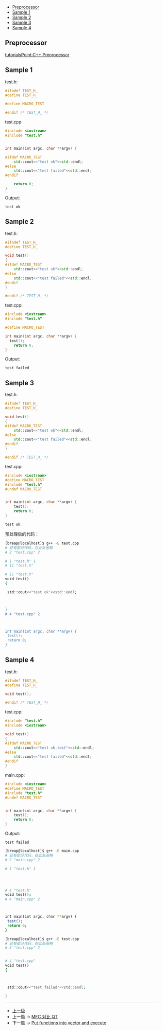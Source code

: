 <!-- C++ Preprocessor -->


<!-- @import "[TOC]" {cmd="toc" depthFrom=1 depthTo=6 orderedList=false} -->
<!-- code_chunk_output -->

- [Preprocessor](#preprocessor)
- [Sample 1](#sample-1)
- [Sample 2](#sample-2)
- [Sample 3](#sample-3)
- [Sample 4](#sample-4)

<!-- /code_chunk_output -->


## Preprocessor

[tutorialsPoint:C++ Preprocessor](https://www.tutorialspoint.com/cplusplus/cpp_preprocessor.htm)

## Sample 1

test.h:
```c++
#ifndef TEST_H_
#define TEST_H_

#define MACRO_TEST

#endif /* TEST_H_ */
```

test.cpp
```c++
#include <iostream>
#include "test.h"


int main(int argc, char **argv) {

#ifdef MACRO_TEST
	std::cout<<"test ok"<<std::endl;
#else
	std::cout<<"test failed"<<std::endl;
#endif

	return 0;
}
```

Output:
```highlight
test ok
```

## Sample 2
test.h:
```c++
#ifndef TEST_H_
#define TEST_H_

void test()
{
#ifdef MACRO_TEST
	std::cout<<"test ok"<<std::endl;
#else
	std::cout<<"test failed"<<std::endl;
#endif
}

#endif /* TEST_H_ */
```

test.cpp:
```c++
#include <iostream>
#include "test.h"

#define MACRO_TEST

int main(int argc, char **argv) {
  test();
	return 0;
}
```

Output:
```highlight
test failed
```

## Sample 3
test.h:
```c++
#ifndef TEST_H_
#define TEST_H_

void test()
{
#ifdef MACRO_TEST
	std::cout<<"test ok"<<std::endl;
#else
	std::cout<<"test failed"<<std::endl;
#endif
}

#endif /* TEST_H_ */
```

test.cpp:
```c++
#include <iostream>
#define MACRO_TEST
#include "test.h"
#undef MACRO_TEST


int main(int argc, char **argv) {
	test();
	return 0;
}
```

```highlight
test ok
```

预处理后的代码：
```sh
[breap@localhost]$ g++ -E test.cpp
# 还有部分代码，在此处省略
# 2 "test.cpp" 2

# 1 "test.h" 1
# 11 "test.h"

# 11 "test.h"
void test()
{

 std::cout<<"test ok"<<std::endl;



}
# 4 "test.cpp" 2



int main(int argc, char **argv) {
 test();
 return 0;
}
```

## Sample 4
test.h:
```c++
#ifndef TEST_H_
#define TEST_H_

void test();

#endif /* TEST_H_ */
```

test.cpp:
```c++
#include "test.h"
#include <iostream>

void test()
{
#ifdef MACRO_TEST
	std::cout<<"test ok,test"<<std::endl;
#else
	std::cout<<"test failed"<<std::endl;
#endif
}
```

main.cpp:
```c++
#include <iostream>
#define MACRO_TEST
#include "test.h"
#undef MACRO_TEST


int main(int argc, char **argv) {
	test();
	return 0;
}
```


Output:
```highlight
test failed
```

```sh
[breap@localhost]$ g++ -E main.cpp
# 还有部分代码，在此处省略
# 2 "main.cpp" 2

# 1 "test.h" 1




# 4 "test.h"
void test();
# 4 "main.cpp" 2



int main(int argc, char **argv) {
 test();
 return 0;
}
```

```sh
[breap@localhost]$ g++ -E test.cpp
# 还有部分代码，在此处省略
# 3 "test.cpp" 2


# 4 "test.cpp"
void test()
{



 std::cout<<"test failed"<<std::endl;

}
```
---
- [上一级](README.md)
- 上一篇 -> [MFC 对比 QT](MFC_VS_QT.md)
- 下一篇 -> [Put functions into vector and execute](PutFunctionsIntoVectorAndExecute.md)
